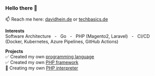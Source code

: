 ### Hello there 👋
📫 Reach me here: [davidhein.de](https://davidhein.de) or [techbasics.de](https://techbasics.de)

**Interests**  
Software Architecture  &nbsp;&nbsp;-&nbsp;&nbsp; Go &nbsp;&nbsp;-&nbsp;&nbsp; PHP (Magento2, Laravel) &nbsp;&nbsp;-&nbsp;&nbsp; CI/CD (Docker, Kubernetes, Azure Pipelines, GitHub Actions)

**Projects**  
:white_check_mark: Created my own [programming language](https://github.com/MasterZydra/ScriLa)  
:white_check_mark: Created my own [PHP framework](https://github.com/MasterZydra/Bio-Manager)  
:construction_worker: Creating my own [PHP interpreter](https://github.com/MasterZydra/GoPHP)